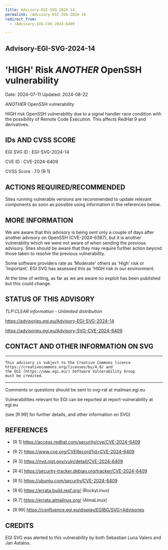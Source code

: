 ```yaml
---
title: Advisory-EGI-SVG-2024-14
permalink: /Advisory-EGI-SVG-2024-14
redirect_from:
  - /Advisory-SVG-CVE-2024-6409

---
```


## Advisory-EGI-SVG-2024-14

# 'HIGH' Risk *ANOTHER* OpenSSH vulnerability

Date:        2024-07-11 
Updated:     2024-08-22

*ANOTHER* OpenSSH vulnerability 
    
HIGH risk OpenSSH vulnerability due to a signal handler race condition 
with the possibility of Remote Code Execution. 
This affects RedHat 9 and derivatives.


## IDs AND CVSS SCORE 

EGI SVG ID : EGI-SVG-2024-14
    
CVE ID     : CVE-2024-6409

CVSS Score : 7.0 [R 1]
    
## ACTIONS REQUIRED/RECOMMENDED

Sites running vulnerable versions are recommended to update relevant 
components as soon as possible using information in the references below.

## MORE INFORMATION

We are aware that this advisory is being sent only a couple of days after
another advisory on OpenSSH (CVE-2024-6387), but it is another vulnerablity which we
were not aware of when sending the previous advisory. Sites should be aware that they may require further action beyond those taken to resolve the previous vulnerability.

Some software providers rate as 'Moderate' others as 'High' risk or 'Important'.
EGI SVG has assessed this as 'HIGH risk in our environment. 

At the time of writing, as far as we are aware no exploit has been 
published but this could change.
    
## STATUS OF THIS ADVISORY
                       
_TLP:CLEAR information - Unlimited distribution_ 
 
 https://advisories.egi.eu/Advisory-EGI-SVG-2024-14 

 https://advisories.egi.eu/Advisory-SVG-CVE-2024-6409



## CONTACT AND OTHER INFORMATION ON SVG

-----------------------------
    This advisory is subject to the Creative Commons licence 
    https://creativecommons.org/licenses/by/4.0/ and
    the EGI (https://www.egi.eu/) Software Vulnerability Group 
    must be credited.
-----------------------------
   
Comments or questions should be sent to
	svg-rat at mailman.egi.eu

Vulnerabilities relevant for EGI can be reported at
	report-vulnerability at egi.eu
    
(see [R 99] for further details, and other information on SVG)
    
    
## REFERENCES
    
- [R 1] <https://access.redhat.com/security/cve/CVE-2024-6409>
    
- [R 2] <https://www.cve.org/CVERecord?id=CVE-2024-6409>

- [R 3] <https://nvd.nist.gov/vuln/detail/CVE-2024-6409> 

- [R 4] <https://security-tracker.debian.org/tracker/CVE-2024-6409> 
    
- [R 5] <https://ubuntu.com/security/CVE-2024-6409>

- [R 6] <https://errata.build.resf.org/>   (RockyLinux)

- [R 7]  <https://errata.almalinux.org/>  (AlmaLinux)


- [R 99] <https://confluence.egi.eu/display/EGIBG/SVG+Advisories>

## CREDITS

EGI SVG was alerted to this vulnerability by both Sebastian Luna Valero and Jan Astalos.
